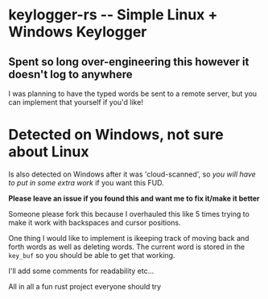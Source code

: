 # keylogger-rs -- Simple Linux + Windows Keylogger
## Spent so long over-engineering this however it doesn't log to anywhere

I was planning to have the typed words be sent to a remote server, but you can implement that yourself if you'd like!

# Detected on Windows, not sure about Linux
Is also detected on Windows after it was 'cloud-scanned', so _you will have to put in some extra work_ if you want this FUD.

__Please leave an issue if you found this and want me to fix it/make it better__

Someone please fork this because I overhauled this like 5 times trying to make it work with backspaces and cursor positions.

One thing I would like to implement is ikeeping track of moving back and forth words as well as deleting words. The current word is stored in the `key_buf` so you should be able to get that working.

I'll add some comments for readability etc...

All in all a fun rust project everyone should try

